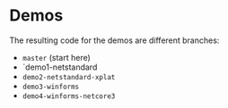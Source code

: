 # Demos

The resulting code for the demos are different branches:

* `master` (start here)
* `demo1-netstandard
* `demo2-netstandard-xplat`
* `demo3-winforms`
* `demo4-winforms-netcore3`
